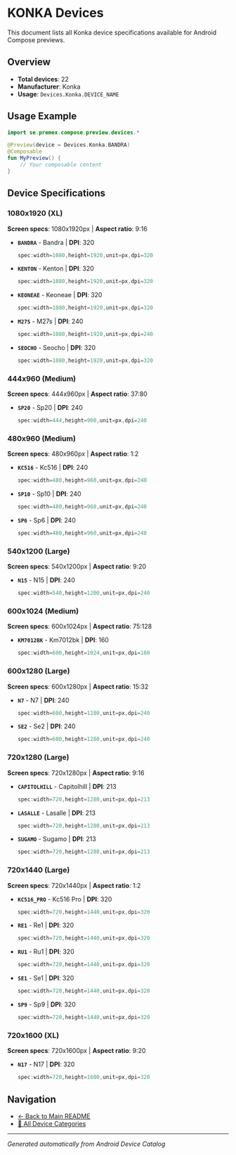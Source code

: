 # KONKA Devices

This document lists all Konka device specifications available for Android Compose previews.

## Overview

- **Total devices**: 22
- **Manufacturer**: Konka
- **Usage**: `Devices.Konka.DEVICE_NAME`

## Usage Example

```kotlin
import se.premex.compose.preview.devices.*

@Preview(device = Devices.Konka.BANDRA)
@Composable
fun MyPreview() {
    // Your composable content
}
```

## Device Specifications

### 1080x1920 (XL)

**Screen specs**: 1080x1920px | **Aspect ratio**: 9:16

- **`BANDRA`** - Bandra | **DPI**: 320
  ```kotlin
  spec:width=1080,height=1920,unit=px,dpi=320
  ```

- **`KENTON`** - Kenton | **DPI**: 320
  ```kotlin
  spec:width=1080,height=1920,unit=px,dpi=320
  ```

- **`KEONEAE`** - Keoneae | **DPI**: 320
  ```kotlin
  spec:width=1080,height=1920,unit=px,dpi=320
  ```

- **`M27S`** - M27s | **DPI**: 240
  ```kotlin
  spec:width=1080,height=1920,unit=px,dpi=240
  ```

- **`SEOCHO`** - Seocho | **DPI**: 320
  ```kotlin
  spec:width=1080,height=1920,unit=px,dpi=320
  ```

### 444x960 (Medium)

**Screen specs**: 444x960px | **Aspect ratio**: 37:80

- **`SP20`** - Sp20 | **DPI**: 240
  ```kotlin
  spec:width=444,height=960,unit=px,dpi=240
  ```

### 480x960 (Medium)

**Screen specs**: 480x960px | **Aspect ratio**: 1:2

- **`KC516`** - Kc516 | **DPI**: 240
  ```kotlin
  spec:width=480,height=960,unit=px,dpi=240
  ```

- **`SP10`** - Sp10 | **DPI**: 240
  ```kotlin
  spec:width=480,height=960,unit=px,dpi=240
  ```

- **`SP6`** - Sp6 | **DPI**: 240
  ```kotlin
  spec:width=480,height=960,unit=px,dpi=240
  ```

### 540x1200 (Large)

**Screen specs**: 540x1200px | **Aspect ratio**: 9:20

- **`N15`** - N15 | **DPI**: 240
  ```kotlin
  spec:width=540,height=1200,unit=px,dpi=240
  ```

### 600x1024 (Medium)

**Screen specs**: 600x1024px | **Aspect ratio**: 75:128

- **`KM7012BK`** - Km7012bk | **DPI**: 160
  ```kotlin
  spec:width=600,height=1024,unit=px,dpi=160
  ```

### 600x1280 (Large)

**Screen specs**: 600x1280px | **Aspect ratio**: 15:32

- **`N7`** - N7 | **DPI**: 240
  ```kotlin
  spec:width=600,height=1280,unit=px,dpi=240
  ```

- **`SE2`** - Se2 | **DPI**: 240
  ```kotlin
  spec:width=600,height=1280,unit=px,dpi=240
  ```

### 720x1280 (Large)

**Screen specs**: 720x1280px | **Aspect ratio**: 9:16

- **`CAPITOLHILL`** - Capitolhill | **DPI**: 213
  ```kotlin
  spec:width=720,height=1280,unit=px,dpi=213
  ```

- **`LASALLE`** - Lasalle | **DPI**: 213
  ```kotlin
  spec:width=720,height=1280,unit=px,dpi=213
  ```

- **`SUGAMO`** - Sugamo | **DPI**: 213
  ```kotlin
  spec:width=720,height=1280,unit=px,dpi=213
  ```

### 720x1440 (Large)

**Screen specs**: 720x1440px | **Aspect ratio**: 1:2

- **`KC516_PRO`** - Kc516 Pro | **DPI**: 320
  ```kotlin
  spec:width=720,height=1440,unit=px,dpi=320
  ```

- **`RE1`** - Re1 | **DPI**: 320
  ```kotlin
  spec:width=720,height=1440,unit=px,dpi=320
  ```

- **`RU1`** - Ru1 | **DPI**: 320
  ```kotlin
  spec:width=720,height=1440,unit=px,dpi=320
  ```

- **`SE1`** - Se1 | **DPI**: 320
  ```kotlin
  spec:width=720,height=1440,unit=px,dpi=320
  ```

- **`SP9`** - Sp9 | **DPI**: 320
  ```kotlin
  spec:width=720,height=1440,unit=px,dpi=320
  ```

### 720x1600 (XL)

**Screen specs**: 720x1600px | **Aspect ratio**: 9:20

- **`N17`** - N17 | **DPI**: 320
  ```kotlin
  spec:width=720,height=1600,unit=px,dpi=320
  ```

## Navigation

- [← Back to Main README](../../README.md)
- [📱 All Device Categories](../README.md)

---
*Generated automatically from Android Device Catalog*
